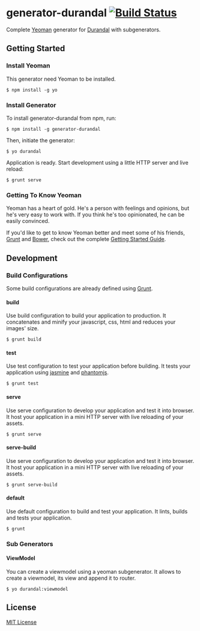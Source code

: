 # generator-durandal [![Build Status](https://secure.travis-ci.org/spatools/generator-durandal.png?branch=master)](https://travis-ci.org/spatools/generator-durandal)

Complete [Yeoman](http://yeoman.io) generator for [Durandal](http://durandaljs.com/) with subgenerators.

## Getting Started

### Install Yeoman

This generator need Yeoman to be installed.

```
$ npm install -g yo
```

### Install Generator

To install generator-durandal from npm, run:

```
$ npm install -g generator-durandal
```

Then, initiate the generator:

```
$ yo durandal
```

Application is ready. Start development using a little HTTP server and live reload:

```
$ grunt serve
```

### Getting To Know Yeoman

Yeoman has a heart of gold. He's a person with feelings and opinions, but he's very easy to work with. If you think he's too opinionated, he can be easily convinced.

If you'd like to get to know Yeoman better and meet some of his friends, [Grunt](http://gruntjs.com) and [Bower](http://bower.io), check out the complete [Getting Started Guide](https://github.com/yeoman/yeoman/wiki/Getting-Started).


## Development

### Build Configurations

Some build configurations are already defined using [Grunt](http://gruntjs.com).

#### build

Use build configuration to build your application to production.
It concatenates and minify your javascript, css, html and reduces your images' size.

```
$ grunt build
```

#### test

Use test configuration to test your application before building.
It tests your application using [jasmine](http://pivotal.github.io/jasmine/) and [phantomjs](http://phantomjs.org/).

```
$ grunt test
```

#### serve

Use serve configuration to develop your application and test it into browser.
It host your application in a mini HTTP server with live reloading of your assets.

```
$ grunt serve
```

#### serve-build

Use serve configuration to develop your application and test it into browser.
It host your application in a mini HTTP server with live reloading of your assets.

```
$ grunt serve-build
```

#### default

Use default configuration to build and test your application.
It lints, builds and tests your application.

```
$ grunt
```

### Sub Generators

#### ViewModel

You can create a viewmodel using a yeoman subgenerator.
It allows to create a viewmodel, its view and append it to router.

```
$ yo durandal:viewmodel
```

## License

[MIT License](http://en.wikipedia.org/wiki/MIT_License)
